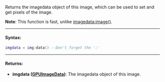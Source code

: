 Returns the imagedata object of this image, which can be used to set and get pixels of the image.

**Note**: This function is fast, unlike [imagedata:image()](imagedata.image).

---

#### Syntax:
```lua
imgdata = img:data() --Don't forget the ':'
```

---

#### Returns:

* **imgdata ([GPUImageData](imagedata.md))**: The imagedata object of this image.
